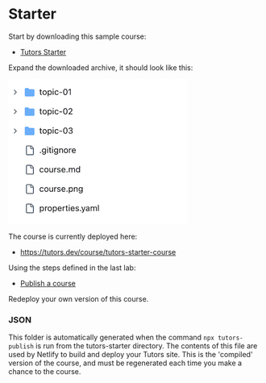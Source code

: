 # Starter

Start by downloading this sample course:

- [Tutors Starter](archive/tutors-starter.zip)

Expand the downloaded archive, it should look like this:

![Closed tree](img/x01.png)

The course is currently deployed here:

- <https://tutors.dev/course/tutors-starter-course>

Using the steps defined in the last lab:

- [Publish a course](https://tutors.dev/lab/bremen-workshop-2023/side-unit/book-a-create/Netlify)

Redeploy your own version of this course.

### JSON

This folder is automatically generated when the command `npx tutors-publish` is run from the tutors-starter directory. The contents of this file are used by Netlify to build and deploy your Tutors site. This is the 'compiled' version of the course, and must be regenerated each time you make a chance to the course.

